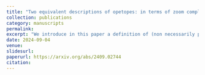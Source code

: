 ```yaml
---
title: "Two equivalent descriptions of opetopes: in terms of zoom complexes and of partial orders"
collection: publications
category: manuscripts
permalink: 
excerpt: "We introduce in this paper a definition of (non necessarily positive) opetopes where faces are organised in a poset. Then we show that this description is equivalent to that given in terms of constellations by Kock, Joyal, Batanin and Mascari."
date: 2024-09-04
venue: 
slidesurl: 
paperurl: https://arxiv.org/abs/2409.02744
citation: 
---
```

